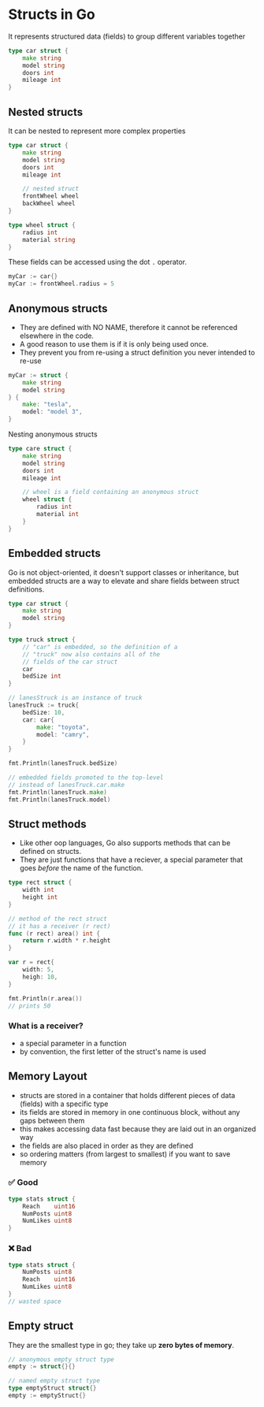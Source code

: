 # Structs in Go

It represents structured data (fields) to group different variables together

<!-- is this the equivalent of a class? -->

```go
type car struct {
    make string
    model string
    doors int
    mileage int
}
```

## Nested structs

It can be nested to represent more complex properties

```go
type car struct {
    make string
    model string
    doors int
    mileage int

    // nested struct
    frontWheel wheel
    backWheel wheel
}

type wheel struct {
    radius int
    material string
}
```

These fields can be accessed using the dot `.` operator.

```go
myCar := car{}
myCar := frontWheel.radius = 5
```

## Anonymous structs

- They are defined with NO NAME, therefore it cannot be referenced elsewhere in the code.
- A good reason to use them is if it is only being used once.
- They prevent you from re-using a struct definition you never intended to re-use

```go
myCar := struct {
    make string
    model string
} {
    make: "tesla",
    model: "model 3",
}
```

Nesting anonymous structs

```go
type care struct {
    make string
    model string
    doors int
    mileage int

    // wheel is a field containing an anonymous struct
    wheel struct {
        radius int
        material int
    }
}
```

## Embedded structs

Go is not object-oriented, it doesn't support classes or inheritance, but embedded structs are a way to elevate and share fields between struct definitions.

<!-- embedded struct is an equivalent of super() constructor? -->

```go
type car struct {
    make string
    model string
}

type truck struct {
    // "car" is embedded, so the definition of a
    // "truck" now also contains all of the
    // fields of the car struct
    car
    bedSize int
}
```

```go
// lanesStruck is an instance of truck
lanesTruck := truck{
    bedSize: 10,
    car: car{
        make: "toyota",
        model: "camry",
    }
}

fmt.Println(lanesTruck.bedSize)

// embedded fields promoted to the top-level
// instead of lanesTruck.car.make
fmt.Println(lanesTruck.make)
fmt.Println(lanesTruck.model)
```

## Struct methods

- Like other oop languages, Go also supports methods that can be defined on structs.
- They are just functions that have a reciever, a special parameter that goes _before_ the name of the function.

```go
type rect struct {
    width int
    height int
}

// method of the rect struct
// it has a receiver (r rect)
func (r rect) area() int {
    return r.width * r.height
}

var r = rect{
    width: 5,
    heigh: 10,
}

fmt.Println(r.area())
// prints 50
```

### What is a receiver?

- a special parameter in a function
- by convention, the first letter of the struct's name is used

## Memory Layout

- structs are stored in a container that holds different pieces of data (fields) with a specific type
- its fields are stored in memory in one continuous block, without any gaps between them
- this makes accessing data fast because they are laid out in an organized way
- the fields are also placed in order as they are defined
- so ordering matters (from largest to smallest) if you want to save memory

### ✅ Good

```go
type stats struct {
    Reach    uint16
    NumPosts uint8
    NumLikes uint8
}
```

### ❌ Bad

```go
type stats struct {
    NumPosts uint8
    Reach    uint16
    NumLikes uint8
}
// wasted space
```

## Empty struct

They are the smallest type in go; they take up **zero bytes of memory**.

```go
// anonymous empty struct type
empty := struct{}{}

// named empty struct type
type emptyStruct struct{}
empty := emptyStruct{}
```
